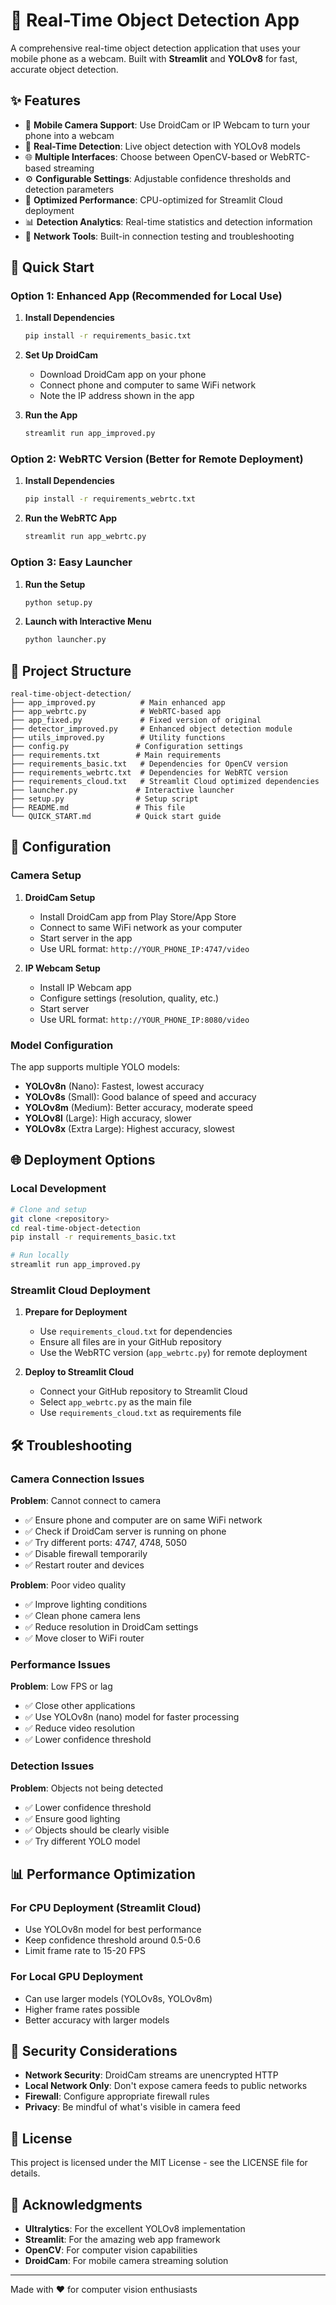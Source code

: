 # 🎯 Real-Time Object Detection App

A comprehensive real-time object detection application that uses your mobile phone as a webcam. Built with **Streamlit** and **YOLOv8** for fast, accurate object detection.

## ✨ Features

- 📱 **Mobile Camera Support**: Use DroidCam or IP Webcam to turn your phone into a webcam
- 🎯 **Real-Time Detection**: Live object detection with YOLOv8 models
- 🌐 **Multiple Interfaces**: Choose between OpenCV-based or WebRTC-based streaming
- ⚙️ **Configurable Settings**: Adjustable confidence thresholds and detection parameters
- 🚀 **Optimized Performance**: CPU-optimized for Streamlit Cloud deployment
- 📊 **Detection Analytics**: Real-time statistics and detection information
- 🔧 **Network Tools**: Built-in connection testing and troubleshooting

## 🚀 Quick Start

### Option 1: Enhanced App (Recommended for Local Use)

1. **Install Dependencies**
   ```bash
   pip install -r requirements_basic.txt
   ```

2. **Set Up DroidCam**
   - Download DroidCam app on your phone
   - Connect phone and computer to same WiFi network
   - Note the IP address shown in the app

3. **Run the App**
   ```bash
   streamlit run app_improved.py
   ```

### Option 2: WebRTC Version (Better for Remote Deployment)

1. **Install Dependencies**
   ```bash
   pip install -r requirements_webrtc.txt
   ```

2. **Run the WebRTC App**
   ```bash
   streamlit run app_webrtc.py
   ```

### Option 3: Easy Launcher

1. **Run the Setup**
   ```bash
   python setup.py
   ```

2. **Launch with Interactive Menu**
   ```bash
   python launcher.py
   ```

## 📁 Project Structure

```
real-time-object-detection/
├── app_improved.py          # Main enhanced app
├── app_webrtc.py            # WebRTC-based app
├── app_fixed.py             # Fixed version of original
├── detector_improved.py     # Enhanced object detection module
├── utils_improved.py        # Utility functions
├── config.py               # Configuration settings
├── requirements.txt        # Main requirements
├── requirements_basic.txt   # Dependencies for OpenCV version
├── requirements_webrtc.txt  # Dependencies for WebRTC version
├── requirements_cloud.txt   # Streamlit Cloud optimized dependencies
├── launcher.py             # Interactive launcher
├── setup.py                # Setup script
├── README.md               # This file
└── QUICK_START.md          # Quick start guide
```

## 🔧 Configuration

### Camera Setup

1. **DroidCam Setup**
   - Install DroidCam app from Play Store/App Store
   - Connect to same WiFi network as your computer
   - Start server in the app
   - Use URL format: `http://YOUR_PHONE_IP:4747/video`

2. **IP Webcam Setup**
   - Install IP Webcam app
   - Configure settings (resolution, quality, etc.)
   - Start server
   - Use URL format: `http://YOUR_PHONE_IP:8080/video`

### Model Configuration

The app supports multiple YOLO models:
- **YOLOv8n** (Nano): Fastest, lowest accuracy
- **YOLOv8s** (Small): Good balance of speed and accuracy
- **YOLOv8m** (Medium): Better accuracy, moderate speed
- **YOLOv8l** (Large): High accuracy, slower
- **YOLOv8x** (Extra Large): Highest accuracy, slowest

## 🌐 Deployment Options

### Local Development
```bash
# Clone and setup
git clone <repository>
cd real-time-object-detection
pip install -r requirements_basic.txt

# Run locally
streamlit run app_improved.py
```

### Streamlit Cloud Deployment

1. **Prepare for Deployment**
   - Use `requirements_cloud.txt` for dependencies
   - Ensure all files are in your GitHub repository
   - Use the WebRTC version (`app_webrtc.py`) for remote deployment

2. **Deploy to Streamlit Cloud**
   - Connect your GitHub repository to Streamlit Cloud
   - Select `app_webrtc.py` as the main file
   - Use `requirements_cloud.txt` as requirements file

## 🛠️ Troubleshooting

### Camera Connection Issues

**Problem**: Cannot connect to camera
- ✅ Ensure phone and computer are on same WiFi network
- ✅ Check if DroidCam server is running on phone
- ✅ Try different ports: 4747, 4748, 5050
- ✅ Disable firewall temporarily
- ✅ Restart router and devices

**Problem**: Poor video quality
- ✅ Improve lighting conditions
- ✅ Clean phone camera lens
- ✅ Reduce resolution in DroidCam settings
- ✅ Move closer to WiFi router

### Performance Issues

**Problem**: Low FPS or lag
- ✅ Close other applications
- ✅ Use YOLOv8n (nano) model for faster processing
- ✅ Reduce video resolution
- ✅ Lower confidence threshold

### Detection Issues

**Problem**: Objects not being detected
- ✅ Lower confidence threshold
- ✅ Ensure good lighting
- ✅ Objects should be clearly visible
- ✅ Try different YOLO model

## 📊 Performance Optimization

### For CPU Deployment (Streamlit Cloud)
- Use YOLOv8n model for best performance
- Keep confidence threshold around 0.5-0.6
- Limit frame rate to 15-20 FPS

### For Local GPU Deployment
- Can use larger models (YOLOv8s, YOLOv8m)
- Higher frame rates possible
- Better accuracy with larger models

## 🔐 Security Considerations

- **Network Security**: DroidCam streams are unencrypted HTTP
- **Local Network Only**: Don't expose camera feeds to public networks
- **Firewall**: Configure appropriate firewall rules
- **Privacy**: Be mindful of what's visible in camera feed

## 📄 License

This project is licensed under the MIT License - see the LICENSE file for details.

## 🙏 Acknowledgments

- **Ultralytics**: For the excellent YOLOv8 implementation
- **Streamlit**: For the amazing web app framework
- **OpenCV**: For computer vision capabilities
- **DroidCam**: For mobile camera streaming solution

---

Made with ❤️ for computer vision enthusiasts
